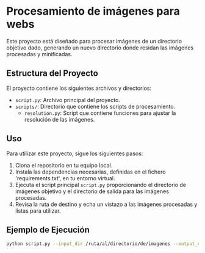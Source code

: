 # Procesamiento de imágenes para webs

Este proyecto está diseñado para procesar imágenes de un directorio objetivo dado, generando un nuevo directorio donde residan las imágenes procesadas y minificadas.

## Estructura del Proyecto

El proyecto contiene los siguientes archivos y directorios:

- `script.py`: Archivo principal del proyecto.
- `scripts/`: Directorio que contiene los scripts de procesamiento.
  - `resolution.py`: Script que contiene funciones para ajustar la resolución de las imágenes.

## Uso

Para utilizar este proyecto, sigue los siguientes pasos:

1. Clona el repositorio en tu equipo local.
2. Instala las dependencias necesarias, definidas en el fichero 'requirements.txt', en tu entorno virtual.
3. Ejecuta el script principal `script.py` proporcionando el directorio de imágenes objetivo y el directorio de salida para las imágenes procesadas.
4. Revisa la ruta de destino y echa un vistazo a las imágenes procesadas y listas para utilizar.

## Ejemplo de Ejecución

```sh
python script.py --input_dir /ruta/al/directorio/de/imagenes --output_dir /ruta/al/directorio/de/salida
```
